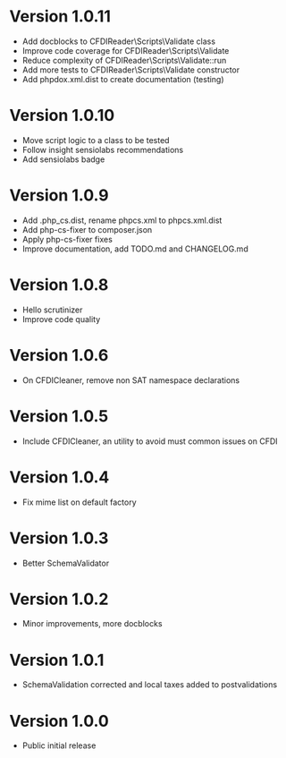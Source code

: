 # Version 1.0.11
- Add docblocks to CFDIReader\Scripts\Validate class
- Improve code coverage for CFDIReader\Scripts\Validate
- Reduce complexity of CFDIReader\Scripts\Validate::run
- Add more tests to CFDIReader\Scripts\Validate constructor
- Add phpdox.xml.dist to create documentation (testing)

# Version 1.0.10
- Move script logic to a class to be tested
- Follow insight sensiolabs recommendations
- Add sensiolabs badge

# Version 1.0.9
- Add .php_cs.dist, rename phpcs.xml to phpcs.xml.dist
- Add php-cs-fixer to composer.json
- Apply php-cs-fixer fixes
- Improve documentation, add TODO.md and CHANGELOG.md

# Version 1.0.8
- Hello scrutinizer
- Improve code quality

# Version 1.0.6
- On CFDICleaner, remove non SAT namespace declarations

# Version 1.0.5
- Include CFDICleaner, an utility to avoid must common issues on CFDI

# Version 1.0.4
- Fix mime list on default factory

# Version 1.0.3
- Better SchemaValidator

# Version 1.0.2
- Minor improvements, more docblocks

# Version 1.0.1
- SchemaValidation corrected and local taxes added to postvalidations

# Version 1.0.0
- Public initial release
